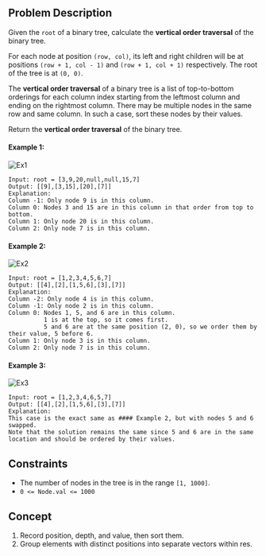 ## Problem Description

Given the `root` of a binary tree, calculate the **vertical order traversal** of the binary tree.

For each node at position `(row, col)`, its left and right children will be at positions `(row + 1, col - 1)` and `(row + 1, col + 1)` respectively. The root of the tree is at `(0, 0)`.

The **vertical order traversal** of a binary tree is a list of top-to-bottom orderings for each column index starting from the leftmost column and ending on the rightmost column. There may be multiple nodes in the same row and same column. In such a case, sort these nodes by their values.

Return the **vertical order traversal** of the binary tree.

 

#### Example 1:
![Ex1](https://assets.leetcode.com/uploads/2021/01/29/vtree1.jpg)
```plaintext
Input: root = [3,9,20,null,null,15,7]
Output: [[9],[3,15],[20],[7]]
Explanation:
Column -1: Only node 9 is in this column.
Column 0: Nodes 3 and 15 are in this column in that order from top to bottom.
Column 1: Only node 20 is in this column.
Column 2: Only node 7 is in this column.
```
#### Example 2:
![Ex2](https://assets.leetcode.com/uploads/2021/01/29/vtree2.jpg)
```plaintext
Input: root = [1,2,3,4,5,6,7]
Output: [[4],[2],[1,5,6],[3],[7]]
Explanation:
Column -2: Only node 4 is in this column.
Column -1: Only node 2 is in this column.
Column 0: Nodes 1, 5, and 6 are in this column.
          1 is at the top, so it comes first.
          5 and 6 are at the same position (2, 0), so we order them by their value, 5 before 6.
Column 1: Only node 3 is in this column.
Column 2: Only node 7 is in this column.
```
#### Example 3:
![Ex3](https://assets.leetcode.com/uploads/2021/01/29/vtree3.jpg)
```plaintext
Input: root = [1,2,3,4,6,5,7]
Output: [[4],[2],[1,5,6],[3],[7]]
Explanation:
This case is the exact same as #### Example 2, but with nodes 5 and 6 swapped.
Note that the solution remains the same since 5 and 6 are in the same location and should be ordered by their values.
 ```

## Constraints

- The number of nodes in the tree is in the range `[1, 1000]`.
- `0 <= Node.val <= 1000`

## Concept
1. Record position, depth, and value, then sort them.
2. Group elements with distinct positions into separate vectors within res.
